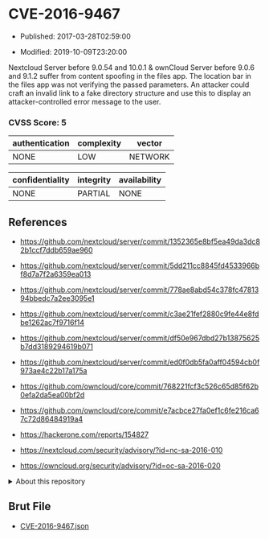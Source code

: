 # CVE-2016-9467

- Published: 2017-03-28T02:59:00

- Modified: 2019-10-09T23:20:00

Nextcloud Server before 9.0.54 and 10.0.1 & ownCloud Server before 9.0.6 and 9.1.2 suffer from content spoofing in the files app. The location bar in the files app was not verifying the passed parameters. An attacker could craft an invalid link to a fake directory structure and use this to display an attacker-controlled error message to the user.

### CVSS Score: **5**

| authentication | complexity | vector |
| --- | --- | --- |
| NONE | LOW | NETWORK |

| confidentiality | integrity | availability |
| --- | --- | --- |
| NONE | PARTIAL | NONE |

## References

* https://github.com/nextcloud/server/commit/1352365e8bf5ea49da3dc82b1ccf7ddb659ae960

* https://github.com/nextcloud/server/commit/5dd211cc8845fd4533966bf8d7a7f2a6359ea013

* https://github.com/nextcloud/server/commit/778ae8abd54c378fc4781394bbedc7a2ee3095e1

* https://github.com/nextcloud/server/commit/c3ae21fef2880c9fe44e8fdbe1262ac7f9716f14

* https://github.com/nextcloud/server/commit/df50e967dbd27b13875625b7dd3189294619b071

* https://github.com/nextcloud/server/commit/ed0f0db5fa0aff04594cb0f973ae4c22b17a175a

* https://github.com/owncloud/core/commit/768221fcf3c526c65d85f62b0efa2da5ea00bf2d

* https://github.com/owncloud/core/commit/e7acbce27fa0ef1c6fe216ca67c72d86484919a4

* https://hackerone.com/reports/154827

* https://nextcloud.com/security/advisory/?id=nc-sa-2016-010

* https://owncloud.org/security/advisory/?id=oc-sa-2016-020

<details>
<summary>About this repository</summary> 

  This repository is part of the project [Live Hack CVE](https://github.com/Live-Hack-CVE). Main website can be found [www.live-hack.org](https://www.live-hack.org) 
  
  Made by [Sn0wAlice](https://github.com/Sn0wAlice) for the people that care about security and need to have a feed of the latest CVEs. Hope you enjoy it, don't forget to star the repo and follow me on [Twitter](https://twitter.com/Sn0wAlice) and [Github](https://github.com/Sn0wAlice). And that is my [personnal website](https://www.alice-snow.me/)

  - [Home Page](https://github.com/Live-Hack-CVE)
  - [Framework](https://github.com/Live-Hack-CVE/cve-framework)
  - [CVE database](https://github.com/Live-Hack-CVE/full_database)
  - [Changelog](https://github.com/Live-Hack-CVE/Changelog)
</details>

## Brut File

* [CVE-2016-9467.json](https://raw.githubusercontent.com/Live-Hack-CVE/full_database/main/cves/2016/CVE-2016-9467.json)

